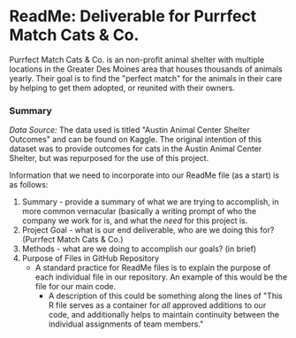 # ReadMe: Deliverable for Purrfect Match Cats & Co. 

Purrfect Match Cats & Co. is an non-profit animal shelter with multiple locations in the Greater Des Moines area that houses thousands of animals yearly. Their goal is to find the "perfect match" for the animals in their care by helping to get them adopted, or reunited with their owners. 

### Summary


*Data Source:* The data used is titled "Austin Animal Center Shelter Outcomes" and can be found on Kaggle. The original intention of this dataset was to provide outcomes for cats in the Austin Animal Center Shelter, but was repurposed for the use of this project. 




Information that we need to incorporate into our ReadMe file (as a start) is as follows:
1. Summary - provide a summary of what we are trying to accomplish, in more common vernacular (basically a writing prompt of who the company we work for is, and what the *need* for this project is. 
2. Project Goal - what is our end deliverable, who are we doing this for? (Purrfect Match Cats & Co.)
3. Methods - what are we doing to accomplish our goals? (in brief)
5. Purpose of Files in GitHub Repository
   - A standard practice for ReadMe files is to explain the purpose of each individual file in our repository. An example of this would be the file for our main code.
     - A description of this could be something along the lines of "This R file serves as a container for *all* approved additions to our code, and additionally helps to maintain continuity between the individual assignments of team members." 
  






